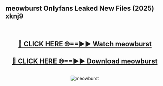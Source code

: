 <h2>meowburst Onlyfans Leaked New Files (2025) xknj9</h2>
<br>
<div align="center">
<h2><a href="https://mediafiles.top/meowburst&ref=git" rel="nofollow">🔴 CLICK HERE 🌐==►► Watch meowburst</a></h2>
<h2><a href="https://mediafiles.top/meowburst&ref=git" rel="nofollow">🔴 CLICK HERE 🌐==►► Download meowburst</a></h2>
<br>
<a href="https://mediafiles.top/meowburst&ref=git" rel="nofollow" data-target="animated-image.originalLink"><img src="https://i.ibb.co.com/xMMVF88/686577567.gif" alt="meowburst" style="max-width: 100%; display: inline-block;" data-target="animated-image.originalImage"></a>
</div>
<br>
<br>